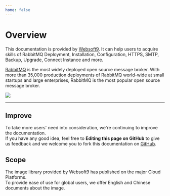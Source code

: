 ```yaml
---
home: false
---
```


# Overview

This documentation is provided by [Websoft9](https://www.websoft9.com/). It can help users to acquire skills of RabbitMQ Deployment, Installation, Configuration, HTTPS, SMTP, Backup, Upgrade, Connect Instance and more.

[RabbitMQ](https://rabbitmq-server.apache.org/) is the most widely deployed open source message broker. With more than 35,000 production deployments of RabbitMQ world-wide at small startups and large enterprises, RabbitMQ is the most popular open source message broker.

![](https://libs.websoft9.com/Websoft9/DocsPicture/zh/rabbitmq/rabbitmq-gui-websoft9.png)

---

## Improve

To take more users' need into consideration, we're continuing to improve the documentation.  
If you have any good idea, feel free to **Editing this page on GitHub** to give us feedback and we welcome you to fork this documentation on [GitHub](https://github.com/Websoft9/ansible-rabbitmq).

## Scope

The image library provided by Websoft9 has published on the major Cloud Platforms.  
To provide ease of use for global users, we offer English and Chinese documents about the image.

